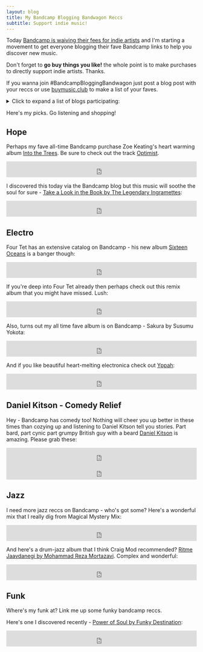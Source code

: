 ```yaml
---
layout: blog
title: My Bandcamp Blogging Bandwagon Reccs
subtitle: Support indie music!
---
```


Today [Bandcamp is waiving their fees for indie artists](https://daily.bandcamp.com/features/bandcamp-covid-19-fundraiser) and I'm starting a movement to get everyone blogging their fave Bandcamp links to help you discover new music.

Don't forget to **go buy things you like!** the whole point is to make purchases to directly support indie artists. Thanks.

If you wanna join #BandcampBloggingBandwagon just post a blog post with your reccs or use [buymusic.club](https://buymusic.club/) to make a list of your faves.

<details>
<summary>Click to expand a list of blogs participating:</summary>

<ul>
<li><a href="https://www.gyford.com/phil/writing/2020/03/20/bandcamp/">Phil Gyford's reccs</a></li>
</ul>
</details>

Here's my picks. Go listening and shopping!

## Hope

Perhaps my fave all-time Bandcamp purchase Zoe Keating's heart warming album [Into the Trees](https://music.zoekeating.com/album/into-the-trees). Be sure to check out the track [Optimist](https://music.zoekeating.com/track/optimist-live).

<iframe style="border: 0; width: 100%; height: 42px;" src="https://bandcamp.com/EmbeddedPlayer/album=1901731418/size=small/bgcol=ffffff/linkcol=0687f5/tracklist=false/artwork=small/transparent=true/" seamless><a href="http://music.zoekeating.com/album/into-the-trees">Into The Trees by Zoe Keating</a></iframe>

I discovered this today via the Bandcamp blog but this music will soothe the soul for sure - [Take a Look in the Book by The Legendary Ingramettes](https://thelegendaryingramettes.bandcamp.com/album/take-a-look-in-the-book):

<iframe style="border: 0; width: 100%; height: 42px;" src="https://bandcamp.com/EmbeddedPlayer/album=3677287599/size=small/bgcol=ffffff/linkcol=0687f5/tracklist=false/artwork=small/transparent=true/" seamless><a href="http://thelegendaryingramettes.bandcamp.com/album/take-a-look-in-the-book">Take a Look in the Book by The Legendary Ingramettes</a></iframe>

## Electro

Four Tet has an extensive catalog on Bandcamp - his new album [Sixteen Oceans](https://fourtet.bandcamp.com/album/sixteen-oceans) is a banger though:

<iframe style="border: 0; width:100%; height: 42px;" src="https://bandcamp.com/EmbeddedPlayer/album=3104888983/size=small/bgcol=ffffff/linkcol=0687f5/tracklist=false/artwork=small/transparent=true/" seamless><a href="http://fourtet.bandcamp.com/album/sixteen-oceans">Sixteen Oceans by Four Tet</a></iframe>

If you're deep into Four Tet already then perhaps check out this remix album that you might have missed. Lush:

<iframe style="border: 0; width: 100%; height: 42px;" src="https://bandcamp.com/EmbeddedPlayer/album=1996406143/size=small/bgcol=ffffff/linkcol=0687f5/tracklist=false/artwork=small/transparent=true/" seamless><a href="http://fourtet.bandcamp.com/album/there-is-love-in-you-remixes">There Is Love In You Remixes by Four Tet</a></iframe>

Also, turns out my all time fave album is on Bandcamp - Sakura by Susumu Yokota:

<iframe style="border: 0; width: 100%; height: 42px;" src="https://bandcamp.com/EmbeddedPlayer/album=3052834527/size=small/bgcol=ffffff/linkcol=0687f5/tracklist=false/artwork=small/transparent=true/" seamless><a href="http://susumuyokota.bandcamp.com/album/sakura">Sakura by Susumu Yokota</a></iframe>

And if you like beautiful heart-melting electronica check out [Yppah](https://yppah.bandcamp.com/album/you-are-beautiful-at-all-times):

<iframe style="border: 0; width: 100%; height: 42px;" src="https://bandcamp.com/EmbeddedPlayer/album=1280104852/size=small/bgcol=ffffff/linkcol=0687f5/tracklist=false/artwork=small/transparent=true/" seamless><a href="http://yppah.bandcamp.com/album/you-are-beautiful-at-all-times">You Are Beautiful At All Times by Yppah</a></iframe>

## Daniel Kitson - Comedy Relief

Hey - Bandcamp has comedy too! Nothing will cheer you up better in these times than cozying up and listening to Daniel Kitson tell you stories. Part bard, part cynic part grumpy British guy with a beard [Daniel Kitson](https://danielkitson.bandcamp.com/) is amazing. Please grab these:

<iframe style="border: 0; width: 100%; height: 42px;" src="https://bandcamp.com/EmbeddedPlayer/album=86118229/size=small/bgcol=ffffff/linkcol=0687f5/tracklist=false/artwork=small/transparent=true/" seamless><a href="http://danielkitson.bandcamp.com/album/after-the-beginning-before-the-end">After the Beginning, Before the End. by Daniel Kitson</a></iframe>

<iframe style="border: 0; width: 100%; height: 42px;" src="https://bandcamp.com/EmbeddedPlayer/album=3867711951/size=small/bgcol=ffffff/linkcol=0687f5/tracklist=false/artwork=small/transparent=true/" seamless><a href="http://danielkitson.bandcamp.com/album/the-impotent-fury-of-the-privileged">The Impotent Fury of The Privileged by Daniel Kitson</a></iframe>

## Jazz

I need more jazz reccs on Bandcamp - who's got some? Here's a wonderful mix that I really dig from Magical Mystery Mix:

<iframe style="border: 0; width: 100%; height: 42px;" src="https://bandcamp.com/EmbeddedPlayer/album=1698366952/size=small/bgcol=ffffff/linkcol=0687f5/tracklist=false/artwork=small/transparent=true/" seamless><a href="http://magicalmysterymix.bandcamp.com/album/70s-japanese-jazz">70s Japanese Jazz by Dckne</a></iframe>

And here's a drum-jazz album that I think Craig Mod recommended? [Ritme Jaavdanegi by Mohammad Reza Mortazavi](https://mohammadmortazavi.bandcamp.com/album/ritme-jaavdanegi). Complex and wonderful:

<iframe style="border: 0; width: 100%; height: 42px;" src="https://bandcamp.com/EmbeddedPlayer/album=152735010/size=small/bgcol=ffffff/linkcol=0687f5/tracklist=false/artwork=small/transparent=true/" seamless><a href="http://mohammadmortazavi.bandcamp.com/album/ritme-jaavdanegi">Ritme Jaavdanegi by Mohammad Reza Mortazavi</a></iframe>

## Funk

Where's my funk at? Link me up some funky bandcamp reccs.

Here's one I discovered recently - [Power of Soul by Funky Destination](https://timewarpmusic.bandcamp.com/album/power-of-soul):

<iframe style="border: 0; width: 100%; height: 42px;" src="https://bandcamp.com/EmbeddedPlayer/album=1032520168/size=small/bgcol=ffffff/linkcol=0687f5/transparent=true/" seamless><a href="http://timewarpmusic.bandcamp.com/album/power-of-soul">Power of Soul by Funky Destination</a></iframe>